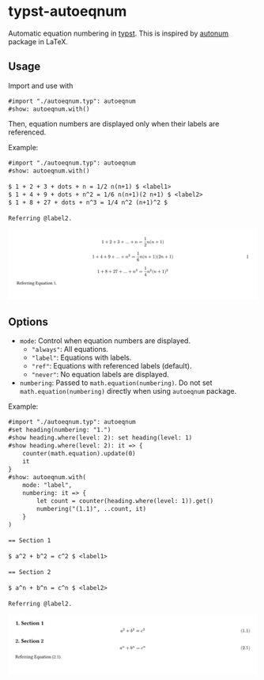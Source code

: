 
# typst-autoeqnum

Automatic equation numbering in [typst](https://typst.app/).
This is inspired by [autonum](https://ctan.org/pkg/autonum) package in LaTeX.

## Usage

Import and use with
```typst
#import "./autoeqnum.typ": autoeqnum
#show: autoeqnum.with()
```

Then, equation numbers are displayed only when their labels are referenced.

Example:

```typst
#import "./autoeqnum.typ": autoeqnum
#show: autoeqnum.with()

$ 1 + 2 + 3 + dots + n = 1/2 n(n+1) $ <label1>
$ 1 + 4 + 9 + dots + n^2 = 1/6 n(n+1)(2 n+1) $ <label2>
$ 1 + 8 + 27 + dots + n^3 = 1/4 n^2 (n+1)^2 $

Referring @label2.
```

![example 1](examples/example1.svg)

## Options

- `mode`: Control when equation numbers are displayed.
  - `"always"`: All equations.
  - `"label"`: Equations with labels.
  - `"ref"`: Equations with referenced labels (default).
  - `"never"`: No equation labels are displayed.
- `numbering`: Passed to `math.equation(numbering)`.
  Do not set `math.equation(numbering)` directly when using `autoeqnum` package.

Example:

```typst
#import "./autoeqnum.typ": autoeqnum
#set heading(numbering: "1.")
#show heading.where(level: 2): set heading(level: 1)
#show heading.where(level: 2): it => {
	counter(math.equation).update(0)
	it
}
#show: autoeqnum.with(
	mode: "label", 
	numbering: it => {
		let count = counter(heading.where(level: 1)).get()
		numbering("(1.1)", ..count, it)
	}
)

== Section 1

$ a^2 + b^2 = c^2 $ <label1>

== Section 2

$ a^n + b^n = c^n $ <label2>

Referring @label2.
```

![example 2](examples/example2.svg)
